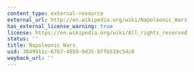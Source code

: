 ```yaml
---
content_type: external-resource
external_url: http://en.wikipedia.org/wiki/Napoleonic_Wars
has_external_license_warning: true
license: https://en.wikipedia.org/wiki/All_rights_reserved
status: ''
title: Napoleonic Wars
uid: 3849911c-67b7-4850-9d35-bffb519c54c0
wayback_url: ''
---
```

